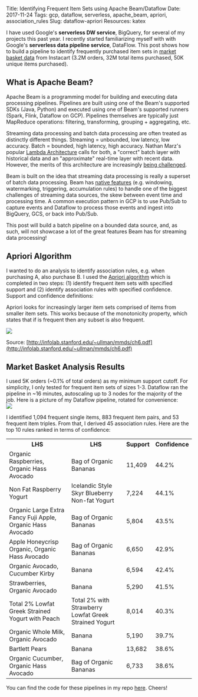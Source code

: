 Title: Identifying Frequent Item Sets using Apache Beam/Dataflow
Date: 2017-11-24
Tags: gcp, dataflow, serverless, apache_beam, apriori, association_rules
Slug: dataflow-apriori
Resources: katex

I have used Google's **serverless DW service**, BigQuery, for several of my projects this past year.  I recently started familiarizing myself with with Google's **serverless data pipeline service**, DataFlow.  This post shows how to build a pipeline to identify frequently purchased item sets in [market basket data](https://www.kaggle.com/c/instacart-market-basket-analysis) from Instacart (3.2M orders, 32M total items purchased, 50K unique items purchased).

## What is Apache Beam?

Apache Beam is a programming model for building and executing data processing pipelines.  Pipelines are built using one of the Beam's supported SDKs (Java, Python) and executed using one of Beam's supported runners (Spark, Flink, Dataflow on GCP).  Pipelines themselves are typically just MapReduce operations: filtering, transforming, grouping + aggregating, etc.

Streaming data processing and batch data processing are often treated as distinctly different things.  Streaming = unbounded, low latency, low accuracy.  Batch = bounded, high latency, high accuracy.  Nathan Marz's popular [Lambda Architecture](http://nathanmarz.com/blog/how-to-beat-the-cap-theorem.html) calls for both, a "correct" batch layer with historical data and an "approximate" real-time layer with recent data.  However, the merits of this architecture are increasingly [being challenged](http://radar.oreilly.com/2014/07/questioning-the-lambda-architecture.html).  

Beam is built on the idea that streaming data processing is really a superset of batch data processing. Beam has [native features](https://www.oreilly.com/ideas/the-world-beyond-batch-streaming-102) (e.g. windowing, watermarking, triggering, accumulation rules) to handle one of the biggest challenges of streaming data sources, the skew between event time and processing time.  A common execution pattern in GCP is to use Pub/Sub to capture events and Dataflow to process those events and ingest into BigQuery, GCS, or back into Pub/Sub.

This post will build a batch pipeline on a bounded data source, and, as such, will not showcase a lot of the great features Beam has for streaming data processing!

## Apriori Algorithm

I wanted to do an analysis to identify association rules, e.g. when purchasing A, also purchase B.  I used the [Apriori algorithm](https://en.wikipedia.org/wiki/Apriori_algorithm) which is completed in two steps: (1) identify frequent item sets with specified support and (2) identify association rules with specified confidence.  Support and confidence definitions:
<div class="equation" data-expr="supp(X) = \frac{|t \in T; X \subseteq T|}{|T|}"></div>
<div class="equation" data-expr="conf(X \Rightarrow Y) = \frac{supp(X \cup Y)}{supp(X)}"></div>

Apriori looks for increasingly larger item sets comprised of items from smaller item sets. This works because of the monotonicity property, which states that if <span class="inline-equation" data-expr="X"></span> is frequent then any subset <span class="inline-equation" data-expr="X \subseteq Y"></span> is also frequent.

<img src="{filename}images/apriori.png" style="display:block; margin-left:auto; margin-right:auto;">

Source: [http://infolab.stanford.edu/~ullman/mmds/ch6.pdf](http://infolab.stanford.edu/~ullman/mmds/ch6.pdf)

## Market Basket Analysis Results

I used 5K orders (~0.1% of total orders) as my minimum support cutoff.  For simplicity, I only tested for frequent item sets of sizes 1-3.  Dataflow ran the pipeline in ~16 minutes, autoscaling up to 3 nodes for the majority of the job.  Here is a picture of my Dataflow pipeline, rotated for convenience:
<img src="{filename}images/dataflow_dag.png" style="display:block; margin-left:auto; margin-right:auto;">

I identified 1,094 frequent single items, 883 frequent item pairs, and 53 frequent item triples.  From that, I derived 45 association rules.  Here are the top 10 rules ranked in terms of confidence:
<table class="pretty">
<tr><th>LHS</th><th>LHS</th><th>Support</th><th>Confidence</th></tr>
<tr><td>Organic Raspberries, Organic Hass Avocado</td><td>Bag of Organic Bananas</td><td>11,409</td><td>44.2%</td></tr>
<tr><td>Non Fat Raspberry Yogurt</td><td>Icelandic Style Skyr Blueberry Non-fat Yogurt</td><td>7,224</td><td>44.1%</td></tr>
<tr><td>Organic Large Extra Fancy Fuji Apple, Organic Hass Avocado</td><td>Bag of Organic Bananas</td><td>5,804</td><td>43.5%</td></tr>
<tr><td>Apple Honeycrisp Organic, Organic Hass Avocado</td><td>Bag of Organic Bananas</td><td>6,650</td><td>42.9%</td></tr>
<tr><td>Organic Avocado, Cucumber Kirby</td><td>Banana</td><td>6,594</td><td>42.4%</td></tr>
<tr><td>Strawberries, Organic Avocado</td><td>Banana</td><td>5,290</td><td>41.5%</td></tr>
<tr><td>Total 2% Lowfat Greek Strained Yogurt with Peach</td><td>Total 2% with Strawberry Lowfat Greek Strained Yogurt</td><td>8,014</td><td>40.3%</td></tr>
<tr><td>Organic Whole Milk, Organic Avocado</td><td>Banana</td><td>5,190</td><td>39.7%</td></tr>
<tr><td>Bartlett Pears</td><td>Banana</td><td>13,682</td><td>38.6%</td></tr>
<tr><td>Organic Cucumber, Organic Hass Avocado</td><td>Bag of Organic Bananas</td><td>6,733</td><td>38.6%</td></tr>
</table>

You can find the code for these pipelines in my repo [here](https://github.com/donaldrauscher/instacart-apriori).  Cheers!
